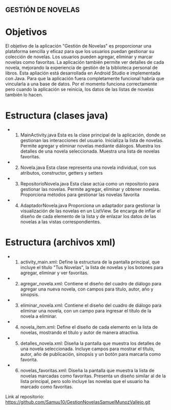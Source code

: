 ## GESTIÓN DE NOVELAS

# Objetivos
El objetivo de la aplicación "Gestión de Novelas" es proporcionar una plataforma sencilla y eficaz para que los usuarios puedan gestionar su colección de novelas.
Los usuarios pueden agregar, eliminar y marcar novelas como favoritas.
La aplicación también permite ver detalles de cada novela, mejorando la experiencia de gestión de la biblioteca personal de libros.
Esta apliación está desarrollada en Android Studio e implementada con Java.
Para que la aplicación fuera completamente funcional habría que vincularla a una base de datos.
Por el momento funciona correctamente pero cuando la aplicación se reinicia, los datos de las listas de novelas también lo hacen.

# Estructura (clases java)

 - 1. MainActivity.java
Esta es la clase principal de la aplicación, donde se gestionan las interacciones del usuario.
Inicializa la lista de novelas.
Permite agregar y eliminar novelas mediante diálogos.
Muestra los detalles de una novela seleccionada.
Muestra una lista de novelas favoritas.

 - 2. Novela.java
Esta clase representa una novela individual, con sus atributos, constructor, getters y setters

 - 3. RepositorioNovela.java
Esta clase actúa como un repositorio para gestionar las novelas.
Permite agregar, eliminar y obtener novelas.
Proporciona métodos para gestionar las novelas favorita

 - 4. AdaptadorNovela.java
Proporciona un adaptador para gestionar la visualización de las novelas en un ListView.
Se encarga de inflar el diseño de cada elemento de la lista y de enlazar los datos de las novelas a las vistas correspondientes.

# Estructura (archivos xml)

 - 1. activity_main.xml: 
Define la estructura de la pantalla principal, que incluye el título "Tus Novelas", la lista de novelas y los botones para agregar, eliminar y ver favoritas.

 - 2. agregar_novela.xml: 
Contiene el diseño del cuadro de diálogo para agregar una nueva novela, con campos para título, autor, año y sinopsis.

 - 3. eliminar_novela.xml: 
Contiene el diseño del cuadro de diálogo para eliminar una novela, con un campo para ingresar el título de la novela a eliminar.

 - 4. novela_item.xml: 
Define el diseño de cada elemento en la lista de novelas, mostrando el título y autor de manera atractiva.

 - 5. detalles_novela.xml:
Diseña la pantalla que muestra los detalles de una novela seleccionada.
Incluye campos para mostrar el título, autor, año de publicación, sinopsis y un botón para marcarla como favorita.

  - 6. novelas_favoritas.xml:
Diseña la pantalla que muestra la lista de novelas marcadas como favoritas.
Presenta un diseño similar al de la lista principal, pero solo incluye las novelas que el usuario ha marcado como favoritas.



Link al repositorio: https://github.com/Samuu10/GestionNovelasSamuelMunozVallejo.git
